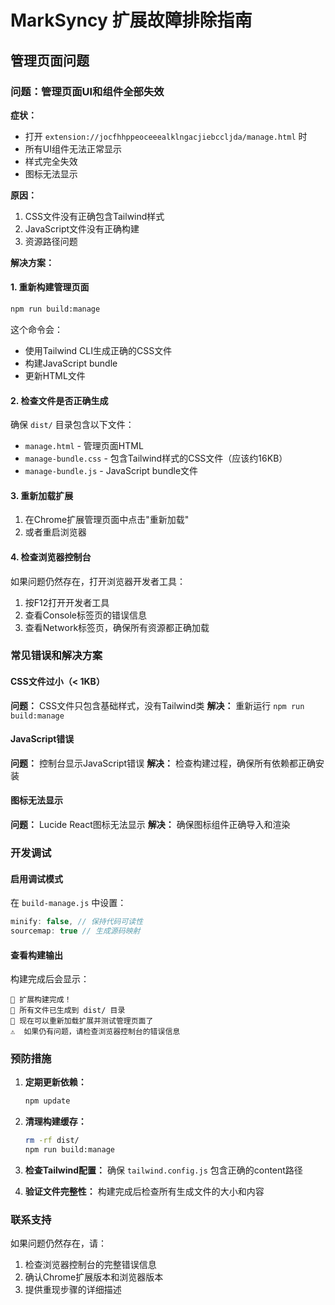 # MarkSyncy 扩展故障排除指南

## 管理页面问题

### 问题：管理页面UI和组件全部失效

**症状：**
- 打开 `extension://jocfhhppeoceeealklngacjiebccljda/manage.html` 时
- 所有UI组件无法正常显示
- 样式完全失效
- 图标无法显示

**原因：**
1. CSS文件没有正确包含Tailwind样式
2. JavaScript文件没有正确构建
3. 资源路径问题

**解决方案：**

#### 1. 重新构建管理页面
```bash
npm run build:manage
```

这个命令会：
- 使用Tailwind CLI生成正确的CSS文件
- 构建JavaScript bundle
- 更新HTML文件

#### 2. 检查文件是否正确生成
确保 `dist/` 目录包含以下文件：
- `manage.html` - 管理页面HTML
- `manage-bundle.css` - 包含Tailwind样式的CSS文件（应该约16KB）
- `manage-bundle.js` - JavaScript bundle文件

#### 3. 重新加载扩展
1. 在Chrome扩展管理页面中点击"重新加载"
2. 或者重启浏览器

#### 4. 检查浏览器控制台
如果问题仍然存在，打开浏览器开发者工具：
1. 按F12打开开发者工具
2. 查看Console标签页的错误信息
3. 查看Network标签页，确保所有资源都正确加载

### 常见错误和解决方案

#### CSS文件过小（< 1KB）
**问题：** CSS文件只包含基础样式，没有Tailwind类
**解决：** 重新运行 `npm run build:manage`

#### JavaScript错误
**问题：** 控制台显示JavaScript错误
**解决：** 检查构建过程，确保所有依赖都正确安装

#### 图标无法显示
**问题：** Lucide React图标无法显示
**解决：** 确保图标组件正确导入和渲染

### 开发调试

#### 启用调试模式
在 `build-manage.js` 中设置：
```javascript
minify: false, // 保持代码可读性
sourcemap: true // 生成源码映射
```

#### 查看构建输出
构建完成后会显示：
```
🎉 扩展构建完成！
📁 所有文件已生成到 dist/ 目录
🔧 现在可以重新加载扩展并测试管理页面了
⚠️  如果仍有问题，请检查浏览器控制台的错误信息
```

### 预防措施

1. **定期更新依赖：**
   ```bash
   npm update
   ```

2. **清理构建缓存：**
   ```bash
   rm -rf dist/
   npm run build:manage
   ```

3. **检查Tailwind配置：**
   确保 `tailwind.config.js` 包含正确的content路径

4. **验证文件完整性：**
   构建完成后检查所有生成文件的大小和内容

### 联系支持

如果问题仍然存在，请：
1. 检查浏览器控制台的完整错误信息
2. 确认Chrome扩展版本和浏览器版本
3. 提供重现步骤的详细描述
